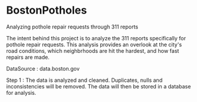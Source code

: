# BostonPotholes
Analyzing pothole repair requests through 311 reports

The intent behind this project is to analyze the 311 reports specifically for pothole repair requests. 
This analysis provides an overlook at the city's road conditions, which neighbrhoods are hit the hardest, and how fast repairs are made.

DataSource : data.boston.gov

Step 1 : The data is analyzed and cleaned. Duplicates, nulls and inconsistencies will be removed.
The data will then be stored in a database for analysis.

